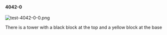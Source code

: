 #### 4042-0
![test-4042-0-0.png](https://github.com/lil-lab/nlvr/raw/master/nlvr/test/images/0/test-4042-0-0.png "test-4042-0-0.png")

There is a tower with a black block at the top and a yellow block at the base